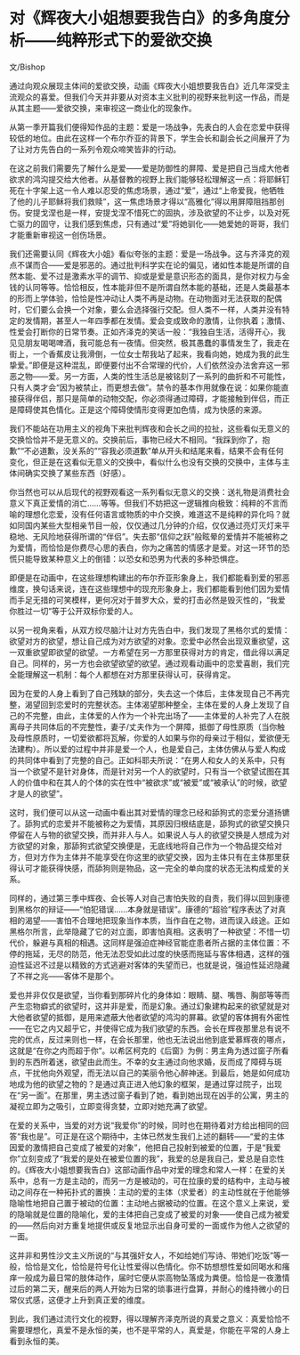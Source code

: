 # 对《辉夜大小姐想要我告白》的多角度分析——纯粹形式下的爱欲交换

文/Bishop

通过向观众展现主体间的爱欲交换，动画《辉夜大小姐想要我告白》近几年深受主流观众的喜爱。但我们今天并非要从对资本主义批判的视野来批判这一作品，而是从其主题——爱欲交换，来审视这一商业化的现象作。

从第一季开篇我们便得知作品的主题：爱是一场战争，先表白的人会在恋爱中获得较低的地位。由此在这样一个布尔乔亚的背景下，学生会长和副会长之间展开了为了让对方先告白的一系列令观众啼笑皆非的行动。

在这之前我们需要先了解什么是爱——爱是防御性的屏障、爱是把自己当成大他者欲求的鸿沟提交给大他者。从基督教的视野上我们能够轻松理解这一点：将耶稣钉死在十字架上这一令人难以忍受的焦虑场景，通过“爱”，通过“上帝爱我，他牺牲了他的儿子耶稣将我们救赎”，这一焦虑场景才得以“高雅化”得以用屏障阻挡那创伤。安提戈涅也是一样，安提戈涅不惜死亡的固执，涉及欲望的不让步，以及对死亡驱力的固守，让我们感到焦虑，只有通过“爱”将她驯化——她爱她的哥哥，我们才能重新审视这一创伤场景。

我们还需要认同《辉夜大小姐》看似夸张的主题：爱是一场战争。这与齐泽克的观点不谋而合——爱是邪恶的。通过批判科学实在论的偏见，诸如性本能是所谓的自然本能、爱不过是激素水平的调节、抑或是爱是意识形态的面具，是你对权力与金钱的认同等等。恰恰相反，性本能非但不是所谓自然本能的基础，还是人类最基本的形而上学体验，恰恰是性冲动让人类不再是动物。在动物面对无法获取的配偶时，它们要么会换一个对象，要么会选择强行交配。但人类不一样，人类并没有特定的发情期，甚至人一年四季都在发情。爱会变成致命的激情，让你执着；激情、性爱会打断你的日常节奏。正如齐泽克的笑话一般：“我独自生活，活得开心，我见见朋友喝喝啤酒，我可能总有一夜情。但突然，极其愚蠢的事情发生了，我走在街上，一个香蕉皮让我滑倒，一位女士帮我站了起来，我看向她，她成为我的此生挚爱。”即便是这种混乱，即便要付出不合常理的代价，人们依然没办法舍弃这一邪恶之物——爱。另一方面，人类的性生活总是被铭刻了一系列的曲折和不可能性，只有人类才会“因为被禁止，而更想去做”。禁令的基本作用就像在说：如果你能直接获得伴侣，那只是简单的动物交配，你必须得通过障碍，才能接触到伴侣，而正是障碍使其色情化。正是这个障碍使情形变得更加色情，成为快感的来源。

我们不能站在功用主义的视角下来批判辉夜和会长之间的拉扯，这些看似无意义的交换恰恰并不是无意义的。交换前后，事物已经大不相同。“我踩到你了，抱歉”“不必道歉，没关系的”“容我必须道歉”单从开头和结尾来看，结果不会有任何变化，但正是在这看似无意义的交换中，看似什么也没有交换的交换中，主体与主体间确实交换了某些东西（好感）。

你当然也可以从后现代的视野观看这一系列看似无意义的交换：送礼物是消费社会意义下真正爱情的消亡……等等。但我们不妨把这一逻辑推向极致：纯粹的不言而喻的理想化恋爱，没有任何语言或物质的中介交换，难道这不是纯粹的异化吗？就如同国内某些大型相亲节目一般，仅仅通过几分钟的介绍，仅仅通过亮灯灭灯来平稳地、无风险地获得所谓的“伴侣”。失去那“信仰之跃”般眩晕的爱情并不能被称之为爱情，而恰恰是你费尽心思的表白，你为之痛苦的情感才是爱。对这一环节的恐慌只能导致某种意义上的倒错：以恐女和恐男为代表的多种恐惧症。

即便是在动画中，在这些理想构建出的布尔乔亚形象身上，我们都能看到爱的邪恶维度，换句话来说，连在这些理想中的现充形象身上，我们都能看到他们因为爱情而手足无措的可笑模样，更何况对于普罗大众，爱的打击必然是毁灭性的，“我爱你胜过一切”等于公开双标你爱的人。

以另一视角来看，从双方绞尽脑汁让对方先告白中，我们发现了黑格尔式的爱情：欲望对方的欲望，想让自己成为对方欲望的对象。恋爱中必然会出现双重欲望，这一双重欲望即欲望的欲望。一方希望在另一方那里获得对方的肯定，借此得以满足自己。同样的，另一方也会欲望欲望的欲望。通过观看动画中的恋爱喜剧，我们完全能理解这一机制：每个人都想在对方那里获得认可，获得肯定。

因为在爱的人身上看到了自己残缺的部分，失去这一个体后，主体发现自己不再完整，渴望回到恋爱时的完整状态。主体渴望那种整全，主体在爱的人身上发现了自己的不完整，由此，主体爱的人作为一个补完出场了——主体爱的人补完了人在脱离母子共同体后的不完整性，妻子/丈夫作为一个屏障，抵御了母性原质（当你触及母性原质时，一切爱欲都将瓦解，你爱的人如果与你的母亲过于相似，爱欲便无法建构）。所以爱的过程中并非是爱一个人，也是爱自己，主体仿佛从与爱人构成的共同体中看到了完整的自己。正如科耶夫所说：“在男人和女人的关系中，只有当一个欲望不是针对身体，而是针对另一个人的欲望时，只有当一个欲望试图在其人的价值中和在其人的个体的实在性中“被欲求”或“被爱”或“被承认”的时候，欲望才是人的欲望”。

这时，我们便可以从这一动画中看出其对爱情的理念已经和舔狗式的恋爱分道扬镳了。舔狗式的恋爱并不能被称之为爱情，其原因归根结底是，舔狗式的欲望交换只停留在人与物的欲望交换，而并非人与人。如果说人与人的欲望交换是人想成为对方欲望的对象，那舔狗式欲望交换便是，无底线地将自己作为一个物品提交给对方，但对方作为主体并不能享受在你这里的欲望交换，因为主体只有在主体那里获得认可才能获得快感，而舔狗则是物品，这一完全的单向度的状态无法构成爱的关系。

同样的，通过第三季中辉夜、会长等人对自己害怕失败的自责，我们得以回到康德到黑格尔的辩证——“怕犯错误……本身就是错误”。康德的“超验”程序表达了对真相的渴望——害怕不合理地把现象当作本质，当作自在之物，进而误入歧途。正如黑格尔所言，此举隐藏了它的对立面，即害怕真相。这表明了一种欲望：不惜一切代价，躲避与真相的相遇。这同样是强迫症神经官能症患者所占据的主体位置：不停的拖延，无尽的防范，他无法忍受如此过度的快感而拖延与客体相遇，这样的强迫性延迟不过是以精致的方式逃避对客体的失望而已，也就是说，强迫性延迟隐藏了不祥之兆——客体不是那个。

爱也并非仅仅是欲望，当你看到那碎片化的身体如：眼睛、腿、嘴唇、胸部等等而产生恋物癖式的欲望时，这并非是爱，而是幻象。通过幻象建构起来的欲望就是对大他者欲望的抵御，是用来遮蔽大他者欲望的鸿沟的屏幕。欲望的客体拥有外密性——在它之内又超乎它，并使得它成为我们欲望的东西。会长在辉夜那里总有说不完的优点，反过来则也一样，在会长那里，他也无法说出他到底爱慕辉夜的哪点，这就是“在你之内而超于你”。以希区柯克的《后窗》为例：男主角为透过窗子所看到的东西所着迷，欲望由此而生。不幸的女主通过向他求婚，反而成了障碍与斑点，干扰他向外观望，而无法以自己的美丽令他心醉神迷。到最后，她是如何成功地成为他的欲望之物的？是通过真正进入他幻象的框架，是通过穿过院子，出现在“另一面”。在那里，男主透过窗子看到了她，看到她出现在凶手的公寓，男主的凝视立即为之吸引，立即变得贪婪，立即对她充满了欲望。

在爱的关系中，当爱的对方说“我爱你”的时候，同时也在期待着对方给出相同的回答“我也是”。可正是在这个期待中，主体已然发生我们上述的翻转——“爱的主体因爱的激情把自己变成了被爱的对象”，他把自己投射到被爱的位置，于是“我爱你”立刻变成了“我爱的是处在被爱位置的我”，我爱的总是我自己，爱总是自恋性的。《辉夜大小姐想要我告白》这部动画作品中对爱的理念和常人一样：在爱的关系中，总有一方是主动的，而另一方是被动的，可在拉康的爱的结构中，主动与被动之间存在一种拓扑式的置换：主动的爱的主体（求爱者）的主动性就在于他能够隐喻性地把自己置于被动的位置：主动地占据被动的位置。在这个意义上来说，爱的隐喻就是位置的隐喻化，爱的主体把自己变成了被爱的对象——使自己成为被爱的——然后向对方重复地提供或反复地显示出自身可爱的一面或作为他人之欲望的一面。

这并非和男性沙文主义所说的“与其强奸女人，不如给她们写诗、带她们吃饭”等一般，恰恰是文化，恰恰是符号化让性爱得以色情化。你不妨想想性爱如同喝水和瘙痒一般成为最日常的肢体动作，届时它便从崇高物坠落成为粪便。恰恰是一夜激情过后的第二天，醒来后的两人开始为日常的琐事进行盘算，并耐心的维持微小的日常仪式感，这便才上升到真正爱的维度。

到此，我们通过流行文化的视野，得以理解齐泽克所说的真爱之意义：真爱恰恰不需要理想化，真爱不是永恒的美，也不是平常的人，真爱是，你能在平常的人身上看到永恒的美。
